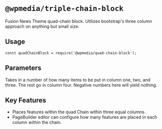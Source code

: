 # `@wpmedia/triple-chain-block`

Fusion News Theme quad-chain block. Utilizes bootstrap's three column approach on anything but small size.

## Usage

```
const quadChainBlock = require('@wpmedia/quad-chain-block');
```

## Parameters 

Takes in a number of how many items to be put in column one, two, and three. The rest go in column four. Negative numbers here will yield nothing.

## Key Features 

- Places features within the quad Chain within three equal columns. 
- PageBuilder editor can configure how many features are placed in each column within the chain. 

